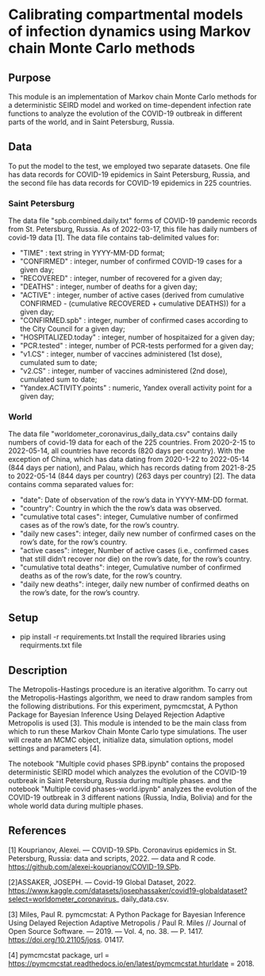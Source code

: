 # Calibrating compartmental models of infection dynamics using Markov chain Monte Carlo methods

## Purpose
This module is an implementation of Markov chain Monte Carlo methods for a deterministic SEIRD model and worked on time-dependent infection rate functions to analyze the evolution of the COVID-19 outbreak in different parts of the world, and in Saint Petersburg, Russia. 

## Data
To put the model to the test, we employed two separate datasets. One file has data records for COVID-19 epidemics in Saint Petersburg, Russia, and the second file has data records for COVID-19 epidemics in 225 countries.

### Saint Petersburg 
The data file "spb.combined.daily.txt" forms of COVID-19 pandemic records from St. Petersburg, Russia. As of 2022-03-17, this file has daily numbers of covid-19 data [1].
The data file contains tab-delimited values for:
* "TIME" : text string in YYYY-MM-DD format;
* "CONFIRMED" : integer, number of confirmed COVID-19 cases for a given day;
* "RECOVERED" : integer, number of recovered for a given day;
* "DEATHS" : integer, number of deaths for a given day;
* "ACTIVE" : integer, number of active cases (derived from cumulative CONFIRMED - (cumulative RECOVERED + cumulative DEATHS)) for a given day;
* "CONFIRMED.spb" : integer, number of confirmed cases according to the City Council for a given day;
* "HOSPITALIZED.today" : integer, number of hospitaized for a given day;
* "PCR.tested" : integer, number of PCR-tests performed for a given day;
* "v1.CS" : integer, number of vaccines administered (1st dose), cumulated sum to date;
* "v2.CS" : integer, number of vaccines administered (2nd dose), cumulated sum to date;
* "Yandex.ACTIVITY.points" : numeric, Yandex overall activity point for a given day;

### World
The data file "worldometer_coronavirus_daily_data.csv" contains daily numbers of covid-19 data for each of the 225 countries. From 2020-2-15 to 2022-05-14, all countries have records (820 days per country). With the exception of China, which has data dating from 2020-1-22 to 2022-05-14 (844 days per nation), and Palau, which has records dating from 2021-8-25 to 2022-05-14 (844 days per country) (263 days per country) [2].
The data contains comma separated values for:
* "date": Date of observation of the row’s data in YYYY-MM-DD format.
* "country": Country in which the the row’s data was observed.
* "cumulative total cases": integer, Cumulative number of confirmed cases as of the row’s date, for the row’s country.
* "daily new cases": integer, daily new number of confirmed cases on the row’s date, for the row’s country.
* "active cases": integer, Number of active cases (i.e., confirmed cases that still didn’t recover nor die) on the row’s date, for the row’s country.
* "cumulative total deaths": integer, Cumulative number of confirmed deaths as of the row’s date, for the row’s country.
* "daily new deaths": integer, daily new number of confirmed deaths on the row’s date, for the row’s country.


## Setup
* pip install -r requirements.txt
Install the required libraries using requirments.txt file

## Description
The Metropolis-Hastings procedure is an iterative algorithm. To carry out the
Metropolis-Hastings algorithm, we need to draw random samples from the following
distributions. For this experiment, pymcmcstat, A Python Package for Bayesian Inference
Using Delayed Rejection Adaptive Metropolis is used [3]. This module is intended to be
the main class from which to run these Markov Chain Monte Carlo type simulations. The
user will create an MCMC object, initialize data, simulation options, model settings and
parameters [4].

The notebook "Multiple covid phases SPB.ipynb" contains the proposed deterministic SEIRD model which analyzes the evolution of the COVID-19 outbreak in Saint Petersburg, Russia during multiple phases. and the notebook "Multiple covid phases-world.ipynb" analyzes the evolution of the COVID-19 outbreak in 3 different nations (Russia, India, Bolivia) and for the whole world data during multiple phases.

## References
[1] Kouprianov, Alexei. — COVID-19.SPb. Coronavirus epidemics in St.
Petersburg, Russia: data and scripts, 2022. — data and R code.
https://github.com/alexei-kouprianov/COVID-19.SPb.

[2]ASSAKER, JOSEPH. — Covid-19 Global Dataset, 2022.
https://www.kaggle.com/datasets/josephassaker/covid19-globaldataset?select=worldometer_coronavirus_ daily_data.csv.

[3] Miles, Paul R. pymcmcstat: A Python Package for Bayesian Inference Using
Delayed Rejection Adaptive Metropolis / Paul R. Miles // Journal of Open Source
Software. — 2019. — Vol. 4, no. 38. — P. 1417. https://doi.org/10.21105/joss.
01417.

[4] pymcmcstat package, url = https://pymcmcstat.readthedocs.io/en/latest/pymcmcstat.hturldate = 2018.


